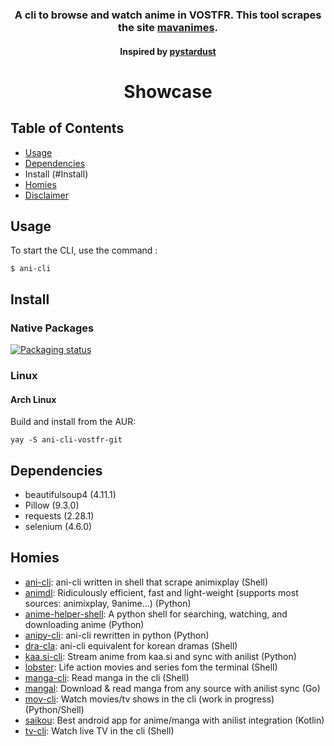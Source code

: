 <p align=center></p>

<h3 align="center">
A cli to browse and watch anime in VOSTFR. This tool scrapes the site <a href="http://mavanimes.cc/">mavanimes</a>.
</h3>

<h4 align="center">Inspired by <a href="https://github.com/pystardust">pystardust</a></a>
</h4>
	
<h1 align="center">
	Showcase
</h1>

## Table of Contents

- [Usage](#Usage)
- [Dependencies](#Dependencies)
- Install (#Install)
- [Homies](#Homies)
- [Disclaimer](./disclaimer.md)

## Usage

To start the CLI, use the command : 
```
$ ani-cli
```

## Install
### Native Packages
[![Packaging status](https://repology.org/badge/vertical-allrepos/ani-cli-vostfr.svg)](https://repology.org/project/ani-cli-vostfr/versions)
### Linux
#### Arch Linux
Build and install from the AUR:
```
yay -S ani-cli-vostfr-git
```



## Dependencies

- beautifulsoup4 (4.11.1)
- Pillow (9.3.0)
- requests (2.28.1)
- selenium (4.6.0)

## Homies 

* [ani-cli](https://github.com/pystardust/ani-cli): ani-cli written in shell that scrape animixplay (Shell)
* [animdl](https://github.com/justfoolingaround/animdl): Ridiculously efficient, fast and light-weight (supports most sources: animixplay, 9anime...) (Python)
* [anime-helper-shell](https://github.com/Atreyagaurav/anime-helper-shell): A python shell for searching, watching, and downloading anime (Python)
* [anipy-cli](https://github.com/sdaqo/anipy-cli): ani-cli rewritten in python (Python)
* [dra-cla](https://github.com/CoolnsX/dra-cla): ani-cli equivalent for korean dramas (Shell)
* [kaa.si-cli](https://github.com/Soviena/kaa.si-cli): Stream anime from kaa.si and sync with anilist (Python)
* [lobster](https://github.com/justchokingaround/lobster): Life action movies and series fom the terminal (Shell)
* [manga-cli](https://github.com/7USTIN/manga-cli): Read manga in the cli (Shell)
* [mangal](https://github.com/metafates/mangal): Download & read manga from any source with anilist sync (Go)
* [mov-cli](https://github.com/mov-cli/mov-cli): Watch movies/tv shows in the cli (work in progress) (Python/Shell)
* [saikou](https://github.com/saikou-app/saikou): Best android app for anime/manga with anilist integration (Kotlin)
* [tv-cli](https://github.com/Spaxly/tv-cli): Watch live TV in the cli (Shell)
